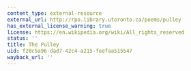 ```yaml
---
content_type: external-resource
external_url: http://rpo.library.utoronto.ca/poems/pulley
has_external_license_warning: true
license: https://en.wikipedia.org/wiki/All_rights_reserved
status: ''
title: The Pulley
uid: f20c5a96-dad7-42c4-a215-feefaa515547
wayback_url: ''
---
```


